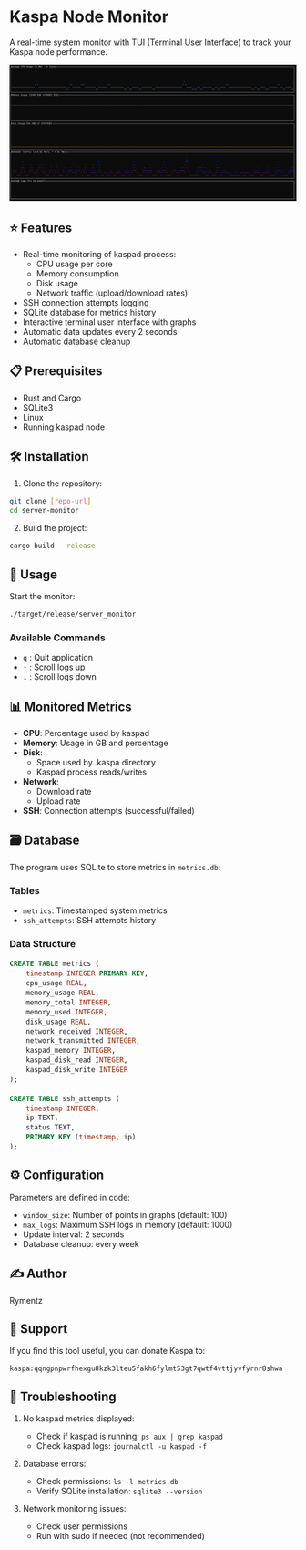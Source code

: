 # Kaspa Node Monitor

A real-time system monitor with TUI (Terminal User Interface) to track your Kaspa node performance.

![Demo](/images/demo.png)

## ⭐ Features

- Real-time monitoring of kaspad process:
  - CPU usage per core
  - Memory consumption
  - Disk usage
  - Network traffic (upload/download rates)
- SSH connection attempts logging
- SQLite database for metrics history
- Interactive terminal user interface with graphs
- Automatic data updates every 2 seconds
- Automatic database cleanup

## 📋 Prerequisites

- Rust and Cargo
- SQLite3
- Linux
- Running kaspad node

## 🛠️ Installation

1. Clone the repository:
```bash
git clone [repo-url]
cd server-monitor
```

2. Build the project:
```bash
cargo build --release
```

## 🚀 Usage

Start the monitor:
```bash
./target/release/server_monitor
```

### Available Commands

- `q` : Quit application
- `↑` : Scroll logs up
- `↓` : Scroll logs down

## 📊 Monitored Metrics

- **CPU**: Percentage used by kaspad
- **Memory**: Usage in GB and percentage
- **Disk**: 
  - Space used by .kaspa directory
  - Kaspad process reads/writes
- **Network**: 
  - Download rate
  - Upload rate
- **SSH**: Connection attempts (successful/failed)

## 🗃️ Database

The program uses SQLite to store metrics in `metrics.db`:

### Tables
- `metrics`: Timestamped system metrics
- `ssh_attempts`: SSH attempts history

### Data Structure
```sql
CREATE TABLE metrics (
    timestamp INTEGER PRIMARY KEY,
    cpu_usage REAL,
    memory_usage REAL,
    memory_total INTEGER,
    memory_used INTEGER,
    disk_usage REAL,
    network_received INTEGER,
    network_transmitted INTEGER,
    kaspad_memory INTEGER,
    kaspad_disk_read INTEGER,
    kaspad_disk_write INTEGER
);

CREATE TABLE ssh_attempts (
    timestamp INTEGER,
    ip TEXT,
    status TEXT,
    PRIMARY KEY (timestamp, ip)
);
```

## ⚙️ Configuration

Parameters are defined in code:
- `window_size`: Number of points in graphs (default: 100)
- `max_logs`: Maximum SSH logs in memory (default: 1000)
- Update interval: 2 seconds
- Database cleanup: every week

## ✍️ Author

Rymentz

## 💝 Support

If you find this tool useful, you can donate Kaspa to:
```
kaspa:qqngpnpwrfhexgu8kzk3lteu5fakh6fylmt53gt7qwtf4vttjyvfyrnr8shwa
```

## 🐛 Troubleshooting

1. No kaspad metrics displayed:
   - Check if kaspad is running: `ps aux | grep kaspad`
   - Check kaspad logs: `journalctl -u kaspad -f`

2. Database errors:
   - Check permissions: `ls -l metrics.db`
   - Verify SQLite installation: `sqlite3 --version`

3. Network monitoring issues:
   - Check user permissions
   - Run with sudo if needed (not recommended)
